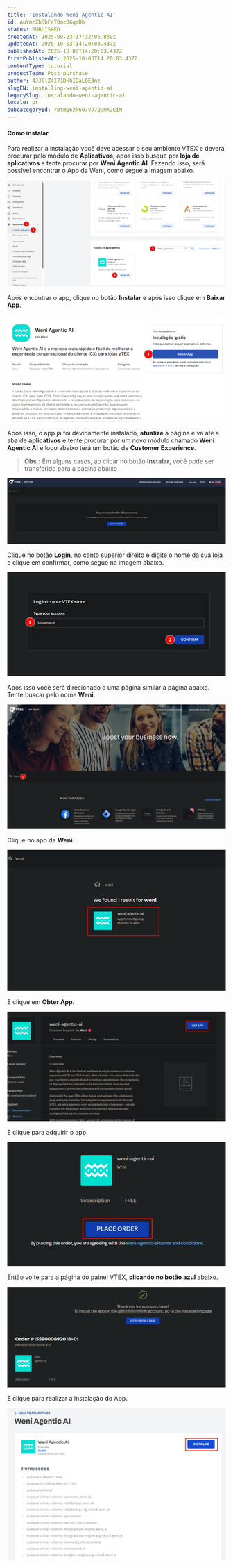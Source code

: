 ```yaml
---
title: 'Instalando Weni Agentic AI'
id: AuYmrZbSbFaTQmcD6qqDb
status: PUBLISHED
createdAt: 2025-09-23T17:32:05.839Z
updatedAt: 2025-10-03T14:20:03.437Z
publishedAt: 2025-10-03T14:20:03.437Z
firstPublishedAt: 2025-10-03T14:20:03.437Z
contentType: tutorial
productTeam: Post-purchase
author: 4JJllZ4I71DHhIOaLOE3nz
slugEN: installing-weni-agentic-ai
legacySlug: instalando-weni-agentic-ai
locale: pt
subcategoryId: 7BtmQ6zk6O7VJ7QumXJEiM
---
```


#### Como instalar

Para realizar a instalação você deve acessar o seu ambiente VTEX e deverá procurar pelo módulo de **Aplicativos,** após isso busque por **loja de aplicativos** e tente procurar por **Weni Agentic AI**. Fazendo isso, será possível encontrar o App da Weni, como segue a imagem abaixo.

![Imagem mostrando o app Weni Agentic AI](https://raw.githubusercontent.com/vtexdocs/help-center-content/refs/heads/main/docs/pt/tutorials/weni-by-vtex/weni-agentic-ai/instalando-weni-agentic-ai_1.png)

Após encontrar o app, clique no botão **Instalar** e após isso clique em **Baixar App**.

![Imagem mostrando os botões Instalar e Baixar App](https://raw.githubusercontent.com/vtexdocs/help-center-content/refs/heads/main/docs/pt/tutorials/weni-by-vtex/weni-agentic-ai/instalando-weni-agentic-ai_2.png)

Após isso, o app já foi devidamente instalado, **atualize** a página e vá até a aba de **aplicativos** e tente procurar por um novo módulo chamado **Weni Agentic AI** e logo abaixo terá um botão de **Customer Experience**.

> **Obs.:** Em alguns casos, ao clicar no botão **Instalar**, você pode ser transferido para a página abaixo

![Imagem da página de redirecionamento](https://raw.githubusercontent.com/vtexdocs/help-center-content/refs/heads/main/docs/pt/tutorials/weni-by-vtex/weni-agentic-ai/instalando-weni-agentic-ai_3.png)

Clique no botão **Login**, no canto superior direito e digite o nome da sua loja e clique em confirmar, como segue na imagem abaixo.

![Imagem da tela de login](https://raw.githubusercontent.com/vtexdocs/help-center-content/refs/heads/main/docs/pt/tutorials/weni-by-vtex/weni-agentic-ai/instalando-weni-agentic-ai_4.png)

Após isso você será direcionado a uma página similar a página abaixo. Tente buscar pelo nome **Weni**.

![Imagem da página de busca de aplicativos](https://raw.githubusercontent.com/vtexdocs/help-center-content/refs/heads/main/docs/pt/tutorials/weni-by-vtex/weni-agentic-ai/instalando-weni-agentic-ai_5.png)

Clique no app da **Weni.**

![Imagem do app Weni nos resultados de busca](https://raw.githubusercontent.com/vtexdocs/help-center-content/refs/heads/main/docs/pt/tutorials/weni-by-vtex/weni-agentic-ai/instalando-weni-agentic-ai_6.png)

E clique em **Obter App**.

![Imagem do botão Obter App](https://raw.githubusercontent.com/vtexdocs/help-center-content/refs/heads/main/docs/pt/tutorials/weni-by-vtex/weni-agentic-ai/instalando-weni-agentic-ai_7.png)

E clique para adquirir o app.

![Imagem do botão para adquirir o app](https://raw.githubusercontent.com/vtexdocs/help-center-content/refs/heads/main/docs/pt/tutorials/weni-by-vtex/weni-agentic-ai/instalando-weni-agentic-ai_8.png)

Então volte para a página do painel VTEX, **clicando no botão azul** abaixo.

![Imagem do botão azul para voltar ao painel VTEX](https://raw.githubusercontent.com/vtexdocs/help-center-content/refs/heads/main/docs/pt/tutorials/weni-by-vtex/weni-agentic-ai/instalando-weni-agentic-ai_9.png)

E clique para realizar a instalação do App.

![Imagem do botão final de instalação](https://raw.githubusercontent.com/vtexdocs/help-center-content/refs/heads/main/docs/pt/tutorials/weni-by-vtex/weni-agentic-ai/instalando-weni-agentic-ai_10.png)
